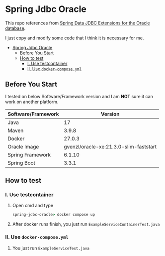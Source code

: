 # Spring Jdbc Oracle

This repo references from [Spring Data JDBC Extensions for the Oracle database](https://github.com/spring-attic/spring-data-jdbc-ext).

I just copy and modify some code that I think it is necessary for me.

- [Spring Jdbc Oracle](#spring-jdbc-oracle)
  - [Before You Start](#before-you-start)
  - [How to test](#how-to-test)
    - [I. Use testcontainer](#i-use-testcontainer)
    - [II. Use `docker-compose.yml`](#ii-use-docker-composeyml)

## Before You Start

I tested on below Software/Framework version and I am **NOT** sure it can work on another platform.

| **Software/Framework** | **Version**                            |
|------------------------|----------------------------------------|
| Java                   | 17                                     |
| Maven                  | 3.9.8                                  |
| Docker                 | 27.0.3                                 |
| Oracle Image           | gvenzl/oracle-xe:21.3.0-slim-faststart |
| Spring Framework       | 6.1.10                                 |
| Spring Boot            | 3.3.1                                  |

## How to test

### I. Use testcontainer

1. Open cmd and type

     ```cmd
     spring-jdbc-oracle> docker compose up
     ```

2. After docker runs finish, you just run `ExampleServiceContainerTest.java`

### II. Use `docker-compose.yml`

1. You just run `ExampleServiceTest.java`